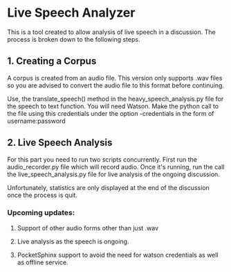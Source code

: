 # Live Speech Analyzer

This is a tool created to allow analysis of live speech in a discussion.
The process is broken down to the following steps.

## 1. Creating a Corpus
A corpus is created from an audio file. This version only supports .wav files so you are advised to convert
the audio file to this format before continuing. 

Use, the translate_speech() method in the heavy_speech_analysis.py file for the speech to text function.
You will need Watson. Make the python call to the file using this credentials under the option
-credentials in the form of username:password

## 2. Live Speech Analysis
For this part you need to run two scripts concurrently. First run the audio_recorder.py file which 
will record audio. Once it's running, run the call the live_speech_analysis.py file for live analysis
of the ongoing discussion.

Unfortunately, statistics are only displayed at the end of the discussion once the process is quit.


### Upcoming updates:
1. Support of other audio forms other than just .wav

2. Live analysis as the speech is ongoing.

3. PocketSphinx support to avoid the need for watson credentials as well as offline service.


